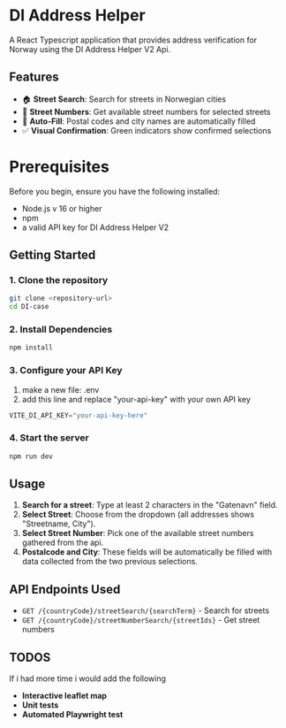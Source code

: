 # DI Address Helper 
A React Typescript application that provides address verification for Norway using the DI Address Helper V2 Api. 

## Features 

- 🏠 **Street Search**: Search for streets in Norwegian cities
- 🔢 **Street Numbers**: Get available street numbers for selected streets
- 📍 **Auto-Fill**: Postal codes and city names are automatically filled
- ✅ **Visual Confirmation**: Green indicators show confirmed selections

# Prerequisites
Before you begin, ensure you have the following installed: 
- Node.js v 16 or higher
- npm
- a valid API key for DI Address Helper V2

## Getting Started 

### 1. Clone the repository
```bash
git clone <repository-url>
cd DI-case
```
### 2. Install Dependencies 
```bash
npm install
```
### 3. Configure your API Key
1. make a new file: .env
2. add this line and replace "your-api-key" with your own API key
```typescript
VITE_DI_API_KEY="your-api-key-here"
```
### 4. Start the server
```bash
npm run dev
```
## Usage
1. **Search for a street**: Type at least 2 characters in the "Gatenavn" field.
2. **Select Street**: Choose from the dropdown (all addresses shows "Streetname, City").
3. **Select Street Number**: Pick one of the available street numbers gathered from the api.
4. **Postalcode and City**: These fields will be automatically be filled with data collected from the two previous selections.

## API Endpoints Used
- `GET /{countryCode}/streetSearch/{searchTerm}` - Search for streets
- `GET /{countryCode}/streetNumberSearch/{streetIds}` - Get street numbers

## TODOS 
If i had more time i would add the following 
- **Interactive leaflet map**
- **Unit tests**
- **Automated Playwright test**
